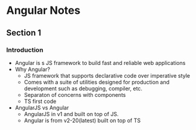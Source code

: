 # Angular Notes

## Section 1

### Introduction

- Angular is s JS framework to build fast and reliable web applications
- Why Angular?
  - JS framework that supports declarative code over imperative style
  - Comes with a suite of utilities designed for production and development such as debugging, compiler, etc.
  - Separaton of concerns with components
  - TS first code
- AngularJS vs Angular
  - AngularJS in v1 and built on top of JS.
  - Angular is from v2-20(latest) built on top of TS
